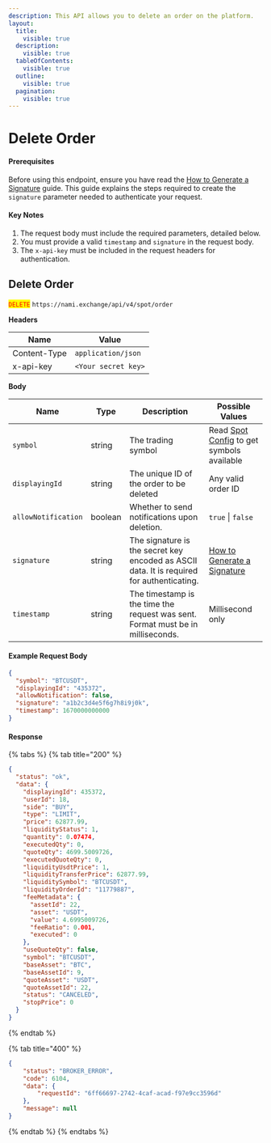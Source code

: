```yaml
---
description: This API allows you to delete an order on the platform.
layout:
  title:
    visible: true
  description:
    visible: true
  tableOfContents:
    visible: true
  outline:
    visible: true
  pagination:
    visible: true
---
```


# Delete Order

#### Prerequisites

Before using this endpoint, ensure you have read the [How to Generate a Signature](../../authentication.md) guide. This guide explains the steps required to create the `signature` parameter needed to authenticate your request.

#### Key Notes

1. The request body must include the required parameters, detailed below.
2. You must provide a valid `timestamp` and `signature` in the request body.
3. The `x-api-key` must be included in the request headers for authentication.

## Delete Order

<mark style="color:red;">`DELETE`</mark> `https://nami.exchange/api/v4/spot/order`

**Headers**

| Name         | Value               |
| ------------ | ------------------- |
| Content-Type | `application/json`  |
| x-api-key    | `<Your secret key>` |

**Body**

| Name                | Type      | Description                                                                                 | Possible Values                          |
| -------------------- | --------- | ------------------------------------------------------------------------------------------- | ---------------------------------------- |
| `symbol`            | string    | The trading symbol                                                                          | Read [Spot Config](../market-data/exchange-info.md) to get symbols available |
| `displayingId`      | string    | The unique ID of the order to be deleted                                                    | Any valid order ID                       |
| `allowNotification` | boolean   | Whether to send notifications upon deletion.                                                | `true` \| `false`                        |
| `signature`         | string    | The signature is the secret key encoded as ASCII data. It is required for authenticating.   | [How to Generate a Signature](../../authentication.md) |
| `timestamp`         | string    | The timestamp is the time the request was sent. Format must be in milliseconds.             | Millisecond only                         |

#### Example Request Body
```json
{
  "symbol": "BTCUSDT",
  "displayingId": "435372",
  "allowNotification": false,
  "signature": "a1b2c3d4e5f6g7h8i9j0k",
  "timestamp": 1670000000000
}
```

#### Response

{% tabs %}
{% tab title="200" %}
```json
{
  "status": "ok",
  "data": {
    "displayingId": 435372,
    "userId": 18,
    "side": "BUY",
    "type": "LIMIT",
    "price": 62877.99,
    "liquidityStatus": 1,
    "quantity": 0.07474,
    "executedQty": 0,
    "quoteQty": 4699.5009726,
    "executedQuoteQty": 0,
    "liquidityUsdtPrice": 1,
    "liquidityTransferPrice": 62877.99,
    "liquiditySymbol": "BTCUSDT",
    "liquidityOrderId": "11779887",
    "feeMetadata": {
      "assetId": 22,
      "asset": "USDT",
      "value": 4.6995009726,
      "feeRatio": 0.001,
      "executed": 0
    },
    "useQuoteQty": false,
    "symbol": "BTCUSDT",
    "baseAsset": "BTC",
    "baseAssetId": 9,
    "quoteAsset": "USDT",
    "quoteAssetId": 22,
    "status": "CANCELED",
    "stopPrice": 0
  }
}
```
{% endtab %}

{% tab title="400" %}
```json
{
    "status": "BROKER_ERROR",
    "code": 6104,
    "data": {
        "requestId": "6ff66697-2742-4caf-acad-f97e9cc3596d"
    },
    "message": null
}
```
{% endtab %} 
{% endtabs %}